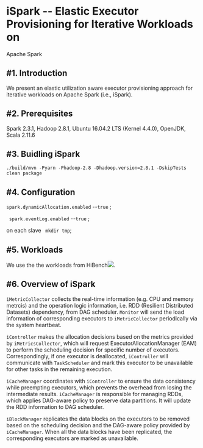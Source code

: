# iSpark -- Elastic Executor Provisioning for Iterative Workloads on
Apache Spark


#1. Introduction
------- 
We present an elastic utilization aware executor provisioning approach for iterative workloads on Apache Spark (i.e., iSpark).

#2. Prerequisites
------- 
Spark 2.3.1, Hadoop 2.8.1, Ubuntu 16.04.2 LTS (Kernel 4.4.0), OpenJDK, Scala 2.11.6

#3. Buidling iSpark
------- 
`./build/mvn -Pyarn -Phadoop-2.8 -Dhadoop.version=2.8.1 -DskipTests clean package` 

#4. Configuration
------- 
`spark.dynamicAllocation.enabled` --`true` ;

` spark.eventLog.enabled` --`true` ;

on each slave ` mkdir tmp`;

#5. Workloads
------- 
We use the the workloads from HiBench![](https://github.com/intel-hadoop/HiBench).

#6. Overview of iSpark
------- 
`iMetricCollector` collects the real-time information (e.g. CPU and memory metrcis) and the operation logic information, i.e. RDD (Resilient Distributed Datasets) dependency, from DAG scheduler. `Monitor` will send the load information of corresponding executors to `iMetricCollector` periodically via the system heartbeat.

`iController` makes the allocation decisions based on the metrics provided by `iMetricsCollector`, which will request ExecutorAllocationManager (EAM) to perform the scheduling decision for specific number of executors. Correspondingly, if one executor is deallocated, `iController` will communicate with `TaskScheduler` and mark this executor to be unavailable for other tasks in the remaining execution.
	
`iCacheManager` coordinates with `iController` to ensure the data consistency while preempting executors, which prevents the overhead from losing the intermediate results. `iCacheManager` is responsible for managing RDDs, which applies DAG-aware policy to preserve data partitions. It will update the RDD information to DAG scheduler.
	
`iBlockManager` replicates the data blocks on the executors to be removed based on the scheduling decision and the DAG-aware policy provided by `iCacheManager`. When all the data blocks have been replicated, the corresponding executors are marked as unavailable.



